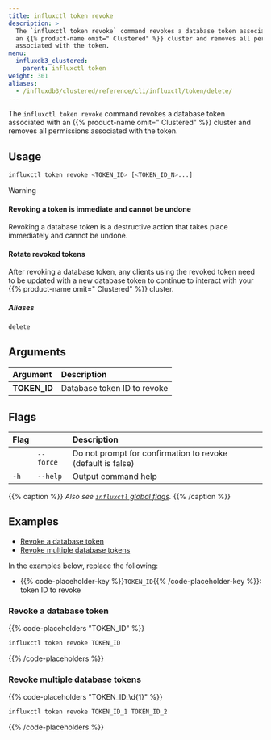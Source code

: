 ```yaml
---
title: influxctl token revoke
description: >
  The `influxctl token revoke` command revokes a database token associated with
  an {{% product-name omit=" Clustered" %}} cluster and removes all permissions
  associated with the token.
menu:
  influxdb3_clustered:
    parent: influxctl token
weight: 301
aliases:
  - /influxdb3/clustered/reference/cli/influxctl/token/delete/
---
```


The `influxctl token revoke` command revokes a database token associated with
an {{% product-name omit=" Clustered" %}} cluster and removes all permissions
associated with the token.

## Usage

```sh
influxctl token revoke <TOKEN_ID> [<TOKEN_ID_N>...]
```

> [!Warning]
> #### Revoking a token is immediate and cannot be undone
> 
> Revoking a database token is a destructive action that takes place immediately
> and cannot be undone.
> 
> #### Rotate revoked tokens
> 
> After revoking a database token, any clients using the revoked token need to
> be updated with a new database token to continue to interact with your
> {{% product-name omit=" Clustered" %}} cluster.

##### Aliases

`delete`

## Arguments

| Argument     | Description                 |
| :----------- | :-------------------------- |
| **TOKEN_ID** | Database token ID to revoke |

## Flags

| Flag |           | Description                                                 |
| :--- | :-------- | :---------------------------------------------------------- |
|      | `--force` | Do not prompt for confirmation to revoke (default is false) |
| `-h` | `--help`  | Output command help                                         |

{{% caption %}}
_Also see [`influxctl` global flags](/influxdb3/clustered/reference/cli/influxctl/#global-flags)._
{{% /caption %}}

## Examples

- [Revoke a database token](#revoke-a-database-token)
- [Revoke multiple database tokens](#revoke-multiple-database-tokens)

In the examples below, replace the following:

- {{% code-placeholder-key %}}`TOKEN_ID`{{% /code-placeholder-key %}}:
  token ID to revoke

### Revoke a database token

{{% code-placeholders "TOKEN_ID" %}}
```sh
influxctl token revoke TOKEN_ID
```
{{% /code-placeholders %}}

### Revoke multiple database tokens

{{% code-placeholders "TOKEN_ID_\d{1}" %}}
```sh
influxctl token revoke TOKEN_ID_1 TOKEN_ID_2
```
{{% /code-placeholders %}}
